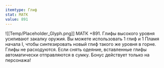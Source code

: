 ```yaml
---
itemtype: Глиф
stat: МАТК 
value: 891
---
```

![[Temp/Placeholder_Glyph.png]]
МАТК +891. Глифы высокого уровня усиливают закалку оружия. Вы можете использовать 1 глиф и 1 Пламя начала I, чтобы синтезировать новый глиф такого же уровня в горне. Глифы не расходуются. Если снять одеяние, вставленные глифы автоматически отправляются в сумку. Бонус действует только на персонажа!
